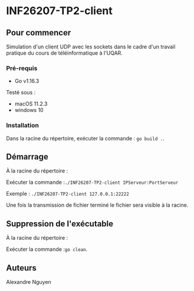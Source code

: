 # INF26207-TP2-client

## Pour commencer

Simulation d'un client UDP avec les sockets dans le cadre d'un travail pratique du cours de téléinformatique à l'UQAR.

### Pré-requis

- Go v1.16.3

Testé sous :
- macOS 11.2.3
- windows 10 

### Installation

Dans la racine du répertoire, exécuter la commande : ``go build .``.

## Démarrage

À la racine du répertoire :

Exécuter la commande :``./INF26207-TP2-client IPServeur:PortServeur``

Exemple : ``./INF26207-TP2-client 127.0.0.1:22222``

Une fois la transmission de fichier terminé le fichier sera visible à la racine.

## Suppression de l'exécutable 

À la racine du répertoire :

Exécuter la commande :``go clean``.

## Auteurs

Alexandre Nguyen